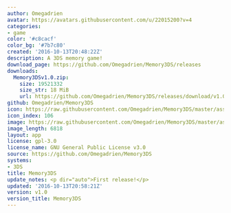 ```yaml
---
author: Omegadrien
avatar: https://avatars.githubusercontent.com/u/22015200?v=4
categories:
- game
color: '#c8cacf'
color_bg: '#7b7c80'
created: '2016-10-13T20:48:22Z'
description: A 3DS memory game!
download_page: https://github.com/Omegadrien/Memory3DS/releases
downloads:
  Memory3DSv1.0.zip:
    size: 19521332
    size_str: 18 MiB
    url: https://github.com/Omegadrien/Memory3DS/releases/download/v1.0/Memory3DSv1.0.zip
github: Omegadrien/Memory3DS
icon: https://raw.githubusercontent.com/Omegadrien/Memory3DS/master/assets/icon.png
icon_index: 106
image: https://raw.githubusercontent.com/Omegadrien/Memory3DS/master/assets/banner.png
image_length: 6818
layout: app
license: gpl-3.0
license_name: GNU General Public License v3.0
source: https://github.com/Omegadrien/Memory3DS
systems:
- 3DS
title: Memory3DS
update_notes: <p dir="auto">First release!</p>
updated: '2016-10-13T20:58:21Z'
version: v1.0
version_title: Memory3DS
---
```

